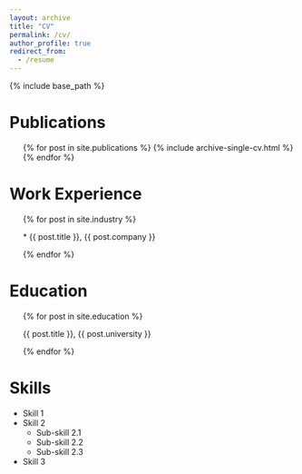 ```yaml
---
layout: archive
title: "CV"
permalink: /cv/
author_profile: true
redirect_from:
  - /resume
---
```


{% include base_path %}

Publications
======
  <ul>
  {% for post in site.publications %}
    {% include archive-single-cv.html %}
  {% endfor %}
  </ul>
  
Work Experience
======
  <ul>
  {% for post in site.industry %}
    <p> * {{ post.title }}, {{ post.company }} </p>
  {% endfor %}
  </ul>

Education
======
  <ul>
  {% for post in site.education %}
    <p> {{ post.title }}, {{ post.university }} </p>
  {% endfor %}
  </ul>

Skills
======
* Skill 1
* Skill 2
  * Sub-skill 2.1
  * Sub-skill 2.2
  * Sub-skill 2.3
* Skill 3